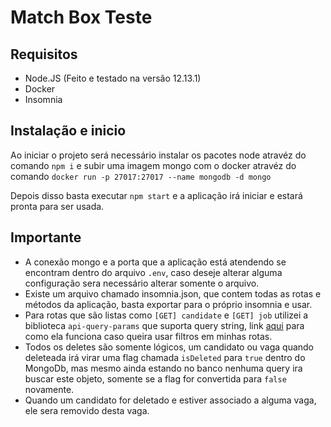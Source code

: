 # Match Box Teste

## Requisitos

- Node.JS (Feito e testado na versão 12.13.1)
- Docker
- Insomnia

## Instalação e inicio

Ao iniciar o projeto será necessário instalar os pacotes node atravéz do comando `npm i` e subir uma imagem mongo com o docker atravéz do comando `docker run -p 27017:27017 --name mongodb -d mongo`

Depois disso basta executar `npm start` e a aplicação irá iniciar e estará pronta para ser usada.

## Importante

- A conexão mongo e a porta que a aplicação está atendendo se encontram dentro do arquivo `.env`, caso deseje alterar alguma configuração sera necessário alterar somente o arquivo.
- Existe um arquivo chamado insomnia.json, que contem todas as rotas e métodos da aplicação, basta exportar para o próprio insomnia e usar.
- Para rotas que são listas como `[GET] candidate` e `[GET] job` utilizei a biblioteca `api-query-params` que suporta query string, link [aqui](https://www.npmjs.com/package/api-query-params#supported-features) para como ela funciona caso queira usar filtros em minhas rotas.
- Todos os deletes são somente lógicos, um candidato ou vaga quando deleteada irá virar uma flag chamada `isDeleted` para `true` dentro do MongoDb, mas mesmo ainda estando no banco nenhuma query ira buscar este objeto, somente se a flag for convertida para `false` novamente.
- Quando um candidato for deletado e estiver associado a alguma vaga, ele sera removido desta vaga.
